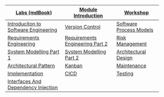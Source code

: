 |[Labs (mdBook)](https://teachingmaterial.github.io/ELEE1149_Exercises/)|[Module Introduction](./content/ModuleIntroduction/moduleIntroduction.html)|[Workshop](./content/Workshop/Workshop.html)|
|---|---|---|
|[Introduciton to Software Engineering](./content/IntroductionToSoftwareEngineering/IntroductionToSoftwareEngineering.html) |[Version Control](./content/VersionControlSystems/versionControlSystem.html)|[Software Process Models](./content/SoftwareProcessModels/SoftwareProcessModels.html)|
|[Requirements Engineering](./content/RequirementsEngineering/RequirementsEngineering.html)|[Requirements Engineering Part 2](./content/RequirementsEngineeringPt2/RequirementsEngineeringPt2.html)|[Risk Management](./content/RiskManagement/RiskManagement.html)|
|[System Modelling Part 1](./content/SystemModellingPt1/SystemModellingPt1.html)|[System Modelling Part 2](./content/SystemModellingPt2/SystemModellingPt2.html)|[Architectural Design](./content/ArchitecturalDesign/ArchitecturalDesign.html)|
|[Architectural Pattern](./content/ArchitecturalPatterns/ArchitecturalPatterns.html)|[Kanban](./content/Kanban/kanban.html)|[Maintenance](./content/Maintenance/maintenance.html)|
|[Implementation](./content/Implementation/Implementation.html)|[CICD](./content/CICD/cicd.html)|[Testing](./content/Testing/testing.html)|
|[Interfaces And Dependency Injection](./content/InterfacesAndDependencyInjection/InterfacesAndDependencyInjection.html)||